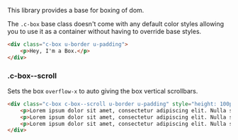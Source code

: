 <p class="u-text-emphasize">This library provides a base for boxing of dom.</p>

The `.c-box` base class doesn't come with any default color styles allowing you to use it as a container without having to override base styles.

```html
<div class="c-box u-border u-padding">
    <p>Hey, I'm a Box.</p>
</div>
```

### .c-box--scroll

Sets the box `overflow-x` to auto giving the box vertical scrollbars.

```html
<div class="c-box c-box--scroll u-border u-padding" style="height: 100px">
    <p>Lorem ipsum dolor sit amet, consectetur adipiscing elit. Nulla sagittis neque a dapibus commodo. Nam feugiat fermentum massa, non dignissim mi. Nam dictum faucibus dolor, nec venenatis leo facilisis id. </p>
    <p>Lorem ipsum dolor sit amet, consectetur adipiscing elit. Nulla sagittis neque a dapibus commodo. Nam feugiat fermentum massa, non dignissim mi. Nam dictum faucibus dolor, nec venenatis leo facilisis id. </p>
    <p>Lorem ipsum dolor sit amet, consectetur adipiscing elit. Nulla sagittis neque a dapibus commodo. Nam feugiat fermentum massa, non dignissim mi. Nam dictum faucibus dolor, nec venenatis leo facilisis id. </p>
</div>
```